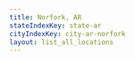 ```yaml
---
title: Norfork, AR
stateIndexKey: state-ar
cityIndexKey: city-ar-norfork
layout: list_all_locations
---
```

